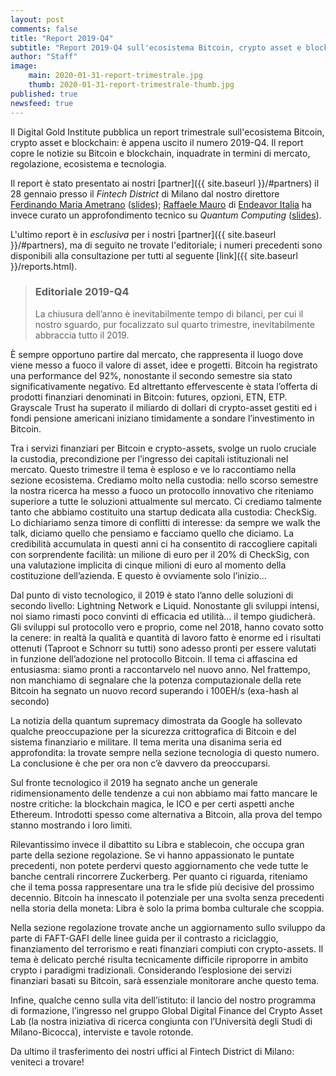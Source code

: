 ```yaml
---
layout: post
comments: false
title: "Report 2019-Q4"
subtitle: "Report 2019-Q4 sull'ecosistema Bitcoin, crypto asset e blockchain"
author: "Staff"
image: 
    main: 2020-01-31-report-trimestrale.jpg
    thumb: 2020-01-31-report-trimestrale-thumb.jpg
published: true
newsfeed: true
---
```


Il Digital Gold Institute pubblica un report trimestrale sull'ecosistema Bitcoin, crypto asset e blockchain: è appena uscito il numero 2019-Q4. Il report copre le notizie su Bitcoin e blockchain, inquadrate in termini di mercato, regolazione, ecosistema e tecnologia. 

Il report è stato presentato ai nostri [partner]({{ site.baseurl }}/#partners) il 28 gennaio presso il *Fintech District* di Milano dal nostro direttore <a href="http://www.ametrano.net/">Ferdinando Maria Ametrano</a> ([slides]({{site.baseurl}}/docs/reports/2019Q4-presentation.pdf)); <a href="https://www.linkedin.com/in/raffaelemauro/">Raffaele Mauro</a> di <a href="https://endeavoritaly.org/">Endeavor Italia</a> ha invece curato un approfondimento tecnico su _Quantum Computing_ ([slides]({{site.baseurl}}/docs/reports/2019Q4-quantumcumputing.pdf)).

L'ultimo report è in *esclusiva* per i nostri [partner]({{ site.baseurl }}/#partners), ma di seguito ne trovate l'editoriale; i numeri precedenti sono disponibili alla consultazione per tutti al seguente [link]({{ site.baseurl }}/reports.html).

> ### Editoriale 2019-Q4
>
>La chiusura dell’anno è inevitabilmente tempo di bilanci, per cui il nostro sguardo, pur focalizzato sul quarto trimestre, inevitabilmente abbraccia tutto il 2019.

È sempre opportuno partire dal mercato, che rappresenta il luogo dove viene messo a fuoco il valore di asset, idee e progetti. Bitcoin ha registrato una performance del 92%, nonostante il secondo semestre sia stato significativamente negativo. Ed altrettanto effervescente è stata l’offerta di prodotti finanziari denominati in Bitcoin: futures, opzioni, ETN, ETP. Grayscale Trust ha superato il miliardo di dollari di crypto-asset gestiti ed i fondi pensione americani iniziano timidamente a sondare l’investimento in Bitcoin.

Tra i servizi finanziari per Bitcoin e crypto-assets, svolge un ruolo cruciale la custodia, precondizione per l’ingresso dei capitali istituzionali nel mercato. Questo trimestre il tema è esploso e ve lo raccontiamo nella sezione ecosistema. Crediamo molto nella custodia: nello scorso semestre la nostra ricerca ha messo a fuoco un protocollo innovativo che riteniamo superiore a tutte le soluzioni attualmente sul mercato. Ci crediamo talmente tanto che abbiamo costituito una startup dedicata alla custodia: CheckSig. Lo dichiariamo senza timore di conflitti di interesse: da sempre we walk the talk, diciamo quello che pensiamo e facciamo quello che diciamo. La credibilità accumulata in questi anni ci ha consentito di raccogliere capitali con sorprendente facilità: un milione di euro per il 20% di CheckSig, con una valutazione implicita di cinque milioni di euro al momento della costituzione dell’azienda. E questo è ovviamente solo l’inizio…

Dal punto di visto tecnologico, il 2019 è stato l’anno delle soluzioni di secondo livello: Lightning Network e Liquid. Nonostante gli sviluppi intensi, noi siamo rimasti poco convinti di efficacia ed utilità… il tempo giudicherà. Gli sviluppi sul protocollo vero e proprio, come nel 2018, hanno covato sotto la cenere: in realtà la qualità e quantità di lavoro fatto è enorme ed i risultati ottenuti (Taproot e Schnorr su tutti) sono adesso pronti per essere valutati in funzione dell’adozione nel protocollo Bitcoin. Il tema ci affascina ed entusiasma: siamo pronti a raccontarvelo nel nuovo anno. Nel frattempo, non manchiamo di segnalare che la potenza computazionale della rete Bitcoin ha segnato un nuovo record superando i 100EH/s (exa-hash al secondo)

La notizia della quantum supremacy dimostrata da Google ha sollevato qualche preoccupazione per la sicurezza crittografica di Bitcoin e del sistema finanziario e militare. Il tema merita una disanima seria ed approfondita: la trovate sempre nella sezione tecnologia di questo numero. La conclusione è che per ora non c’è davvero da preoccuparsi.

Sul fronte tecnologico il 2019 ha segnato anche un generale ridimensionamento delle tendenze a cui non abbiamo mai fatto mancare le nostre critiche: la blockchain magica, le ICO e per certi aspetti anche Ethereum. Introdotti spesso come alternativa a Bitcoin, alla prova del tempo stanno mostrando i loro limiti.

Rilevantissimo invece il dibattito su Libra e stablecoin, che occupa gran parte della sezione regolazione. Se vi hanno appassionato le puntate precedenti, non potete perdervi questo aggiornamento che vede tutte le banche centrali rincorrere Zuckerberg. Per quanto ci riguarda, riteniamo che il tema possa rappresentare una tra le sfide più decisive del prossimo decennio. Bitcoin ha innescato il potenziale per una svolta senza precedenti nella storia della moneta: Libra è solo la prima bomba culturale che scoppia.

Nella sezione regolazione trovate anche un aggiornamento sullo sviluppo da parte di FAFT-GAFI delle linee guida per il contrasto a riciclaggio, finanziamento del terrorismo e reati finanziari compiuti con crypto-assets. Il tema è delicato perché risulta tecnicamente difficile riproporre in ambito crypto i paradigmi tradizionali. Considerando l’esplosione dei servizi finanziari basati su Bitcoin, sarà essenziale monitorare anche questo tema. 

Infine, qualche cenno sulla vita dell’istituto: il lancio del nostro programma di formazione, l’ingresso nel gruppo Global Digital Finance del Crypto Asset Lab (la nostra iniziativa di ricerca congiunta con l’Università degli Studi di Milano-Bicocca), interviste e tavole rotonde.

Da ultimo il trasferimento dei nostri uffici al Fintech District di Milano: veniteci a trovare!